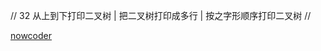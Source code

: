 // 32  从上到下打印二叉树 | 把二叉树打印成多行 | 按之字形顺序打印二叉树
// 

[nowcoder](https://www.nowcoder.com/practice/7fe2212963db4790b57431d9ed259701?tpId=13&tqId=11175&tPage=1&rp=1&ru=/ta/coding-interviews&qru=/ta/coding-interviews/question-ranking)